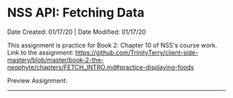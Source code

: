 # NSS API: Fetching Data

Date Created: 01/17/20 | Date Modified: 01/17/20

This assignment is practice for Book 2: Chapter 10 of NSS's course work. Link to the assignment: https://github.com/TrinityTerry/client-side-mastery/blob/master/book-2-the-neophyte/chapters/FETCH_INTRO.md#practice-displaying-foods

Preview Assignment: 
***
